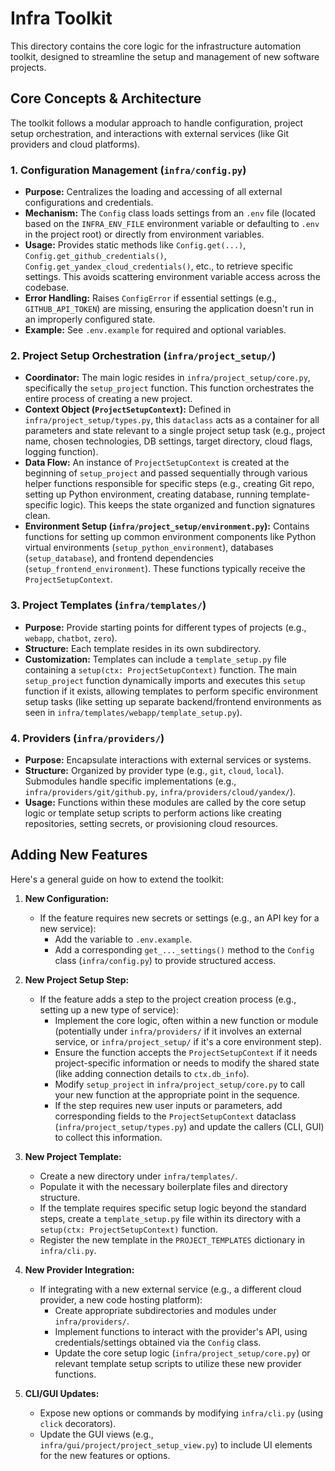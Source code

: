 # Infra Toolkit

This directory contains the core logic for the infrastructure automation toolkit, designed to streamline the setup and management of new software projects.

## Core Concepts & Architecture

The toolkit follows a modular approach to handle configuration, project setup orchestration, and interactions with external services (like Git providers and cloud platforms).

### 1. Configuration Management (`infra/config.py`)

-   **Purpose:** Centralizes the loading and accessing of all external configurations and credentials.
-   **Mechanism:** The `Config` class loads settings from an `.env` file (located based on the `INFRA_ENV_FILE` environment variable or defaulting to `.env` in the project root) or directly from environment variables.
-   **Usage:** Provides static methods like `Config.get(...)`, `Config.get_github_credentials()`, `Config.get_yandex_cloud_credentials()`, etc., to retrieve specific settings. This avoids scattering environment variable access across the codebase.
-   **Error Handling:** Raises `ConfigError` if essential settings (e.g., `GITHUB_API_TOKEN`) are missing, ensuring the application doesn't run in an improperly configured state.
-   **Example:** See `.env.example` for required and optional variables.

### 2. Project Setup Orchestration (`infra/project_setup/`)

-   **Coordinator:** The main logic resides in `infra/project_setup/core.py`, specifically the `setup_project` function. This function orchestrates the entire process of creating a new project.
-   **Context Object (`ProjectSetupContext`):** Defined in `infra/project_setup/types.py`, this `dataclass` acts as a container for all parameters and state relevant to a single project setup task (e.g., project name, chosen technologies, DB settings, target directory, cloud flags, logging function).
-   **Data Flow:** An instance of `ProjectSetupContext` is created at the beginning of `setup_project` and passed sequentially through various helper functions responsible for specific steps (e.g., creating Git repo, setting up Python environment, creating database, running template-specific logic). This keeps the state organized and function signatures clean.
-   **Environment Setup (`infra/project_setup/environment.py`):** Contains functions for setting up common environment components like Python virtual environments (`setup_python_environment`), databases (`setup_database`), and frontend dependencies (`setup_frontend_environment`). These functions typically receive the `ProjectSetupContext`.

### 3. Project Templates (`infra/templates/`)

-   **Purpose:** Provide starting points for different types of projects (e.g., `webapp`, `chatbot`, `zero`).
-   **Structure:** Each template resides in its own subdirectory.
-   **Customization:** Templates can include a `template_setup.py` file containing a `setup(ctx: ProjectSetupContext)` function. The main `setup_project` function dynamically imports and executes this `setup` function if it exists, allowing templates to perform specific environment setup tasks (like setting up separate backend/frontend environments as seen in `infra/templates/webapp/template_setup.py`).

### 4. Providers (`infra/providers/`)

-   **Purpose:** Encapsulate interactions with external services or systems.
-   **Structure:** Organized by provider type (e.g., `git`, `cloud`, `local`). Submodules handle specific implementations (e.g., `infra/providers/git/github.py`, `infra/providers/cloud/yandex/`).
-   **Usage:** Functions within these modules are called by the core setup logic or template setup scripts to perform actions like creating repositories, setting secrets, or provisioning cloud resources.

## Adding New Features

Here's a general guide on how to extend the toolkit:

1.  **New Configuration:**
    *   If the feature requires new secrets or settings (e.g., an API key for a new service):
        *   Add the variable to `.env.example`.
        *   Add a corresponding `get_..._settings()` method to the `Config` class (`infra/config.py`) to provide structured access.

2.  **New Project Setup Step:**
    *   If the feature adds a step to the project creation process (e.g., setting up a new type of service):
        *   Implement the core logic, often within a new function or module (potentially under `infra/providers/` if it involves an external service, or `infra/project_setup/` if it's a core environment step).
        *   Ensure the function accepts the `ProjectSetupContext` if it needs project-specific information or needs to modify the shared state (like adding connection details to `ctx.db_info`).
        *   Modify `setup_project` in `infra/project_setup/core.py` to call your new function at the appropriate point in the sequence.
        *   If the step requires new user inputs or parameters, add corresponding fields to the `ProjectSetupContext` dataclass (`infra/project_setup/types.py`) and update the callers (CLI, GUI) to collect this information.

3.  **New Project Template:**
    *   Create a new directory under `infra/templates/`.
    *   Populate it with the necessary boilerplate files and directory structure.
    *   If the template requires specific setup logic beyond the standard steps, create a `template_setup.py` file within its directory with a `setup(ctx: ProjectSetupContext)` function.
    *   Register the new template in the `PROJECT_TEMPLATES` dictionary in `infra/cli.py`.

4.  **New Provider Integration:**
    *   If integrating with a new external service (e.g., a different cloud provider, a new code hosting platform):
        *   Create appropriate subdirectories and modules under `infra/providers/`.
        *   Implement functions to interact with the provider's API, using credentials/settings obtained via the `Config` class.
        *   Update the core setup logic (`infra/project_setup/core.py`) or relevant template setup scripts to utilize these new provider functions.

5.  **CLI/GUI Updates:**
    *   Expose new options or commands by modifying `infra/cli.py` (using `click` decorators).
    *   Update the GUI views (e.g., `infra/gui/project/project_setup_view.py`) to include UI elements for the new features or options.